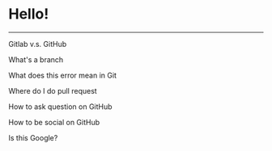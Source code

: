 # Hello!
-----
Gitlab v.s. GitHub

What's a branch

What does this error mean in Git

Where do I do pull request

How to ask question on GitHub

How to be social on GitHub

Is this Google?
